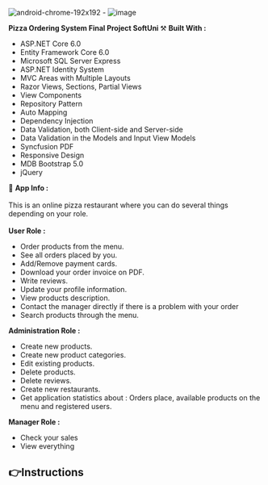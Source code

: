                                          
 
 ![android-chrome-192x192](https://user-images.githubusercontent.com/86414839/199828892-fca4e184-f11c-48f8-aa8f-77eb050aeade.png) - ![image](https://user-images.githubusercontent.com/86414839/194778195-9af4bdc8-3ac8-4557-abd1-f9948d4d6d85.png)

  <strong> Pizza Ordering System Final Project SoftUni </strong>
⚒️  <strong> Built With : </strong>
 - ASP.NET Core 6.0
 - Entity Framework Core 6.0
 - Microsoft SQL Server Express
 - ASP.NET Identity System
 - MVC Areas with Multiple Layouts
 - Razor Views, Sections, Partial Views
 - View Components
 - Repository Pattern
 - Auto Мapping
 - Dependency Injection
 - Data Validation, both Client-side and Server-side
 - Data Validation in the Models and Input View Models
 - Syncfusion PDF
 - Responsive Design
 - MDB Bootstrap 5.0
 - jQuery

💬 <strong> App Info : </strong> \
 <br />
 This is an online pizza restaurant where you can do several things depending on your role.\
 <br />
  <strong> User Role :  </strong>
 - Order products from the menu.
 - See all orders placed by you.
 - Add/Remove payment cards.
 - Download your order invoice on PDF.
 - Write reviews.
 - Update your profile information.
 - View products description.
 - Contact the manager directly if there is a problem with your order
 - Search products through the menu.
 
  <strong> Administration Role : </strong>
 - Create new products.
 - Create new product categories.
 - Edit existing products.
 - Delete products.
 - Delete reviews.
 - Create new restaurants.
 - Get application statistics about : Orders place, available products on the menu and registered users.
 
 <strong> Manager Role : </strong>
 - Check your sales
 - View everything 


👉Instructions
- 


